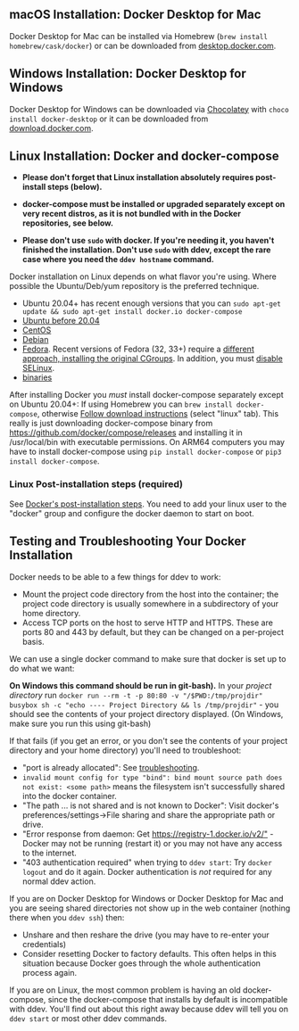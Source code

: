 ## macOS Installation: Docker Desktop for Mac

Docker Desktop for Mac can be installed via Homebrew (`brew install  homebrew/cask/docker`) or can be downloaded from [desktop.docker.com](https://www.docker.com/products/docker-desktop).

## Windows Installation: Docker Desktop for Windows

Docker Desktop for Windows can be downloaded via [Chocolatey](https://chocolatey.org/install) with `choco install docker-desktop` or it can be downloaded from [download.docker.com](https://www.docker.com/products/docker-desktop).

## Linux Installation: Docker and docker-compose

* __Please don't forget that Linux installation absolutely requires post-install steps (below).__

* __docker-compose must be installed or upgraded separately except on very recent distros, as it is not bundled with in the Docker repositories, see below.__

* __Please don't use `sudo` with docker. If you're needing it, you haven't finished the installation. Don't use `sudo` with ddev, except the rare case where you need the `ddev hostname` command.__

Docker installation on Linux depends on what flavor you're using. Where possible the Ubuntu/Deb/yum repository is the preferred technique.

* Ubuntu 20.04+ has recent enough versions that you can `sudo apt-get update && sudo apt-get install docker.io docker-compose`
* [Ubuntu before 20.04](https://docs.docker.com/install/linux/docker-ce/ubuntu/)
* [CentOS](https://docs.docker.com/install/linux/docker-ce/centos/)
* [Debian](https://docs.docker.com/install/linux/docker-ce/debian/)
* [Fedora](https://docs.docker.com/install/linux/docker-ce/fedora/). Recent versions of Fedora (32, 33+) require a [different approach, installing the original CGroups](https://fedoramagazine.org/docker-and-fedora-32/). In addition, you must [disable SELinux](https://www.cyberciti.biz/faq/disable-selinux-on-centos-7-rhel-7-fedora-linux/).
* [binaries](https://docs.docker.com/install/linux/docker-ce/binaries/)

After installing Docker you *must* install docker-compose separately except on Ubuntu 20.04+: If using Homebrew you can `brew install docker-compose`, otherwise [Follow download instructions](https://docs.docker.com/compose/install/#install-compose) (select "linux" tab). This really is just downloading docker-compose binary from <https://github.com/docker/compose/releases> and installing it in /usr/local/bin with executable permissions. On ARM64 computers you may have to install docker-compose using `pip install docker-compose` or `pip3 install docker-compose`.

### Linux Post-installation steps (required)

See [Docker's post-installation steps](https://docs.docker.com/install/linux/linux-postinstall/). You need to add your linux user to the "docker" group and configure the docker daemon to start on boot.

<a name="troubleshooting"></a>

## Testing and Troubleshooting Your Docker Installation

Docker needs to be able to a few things for ddev to work:

* Mount the project code directory from the host into the container; the project code directory is usually somewhere in a subdirectory of your home directory.
* Access TCP ports on the host to serve HTTP and HTTPS. These are ports 80 and 443 by default, but they can be changed on a per-project basis.

We can use a single docker command to make sure that docker is set up to do what we want:

**On Windows this command should be run in git-bash).** In your *project directory* run `docker run --rm -t -p 80:80 -v "/$PWD:/tmp/projdir" busybox sh -c "echo ---- Project Directory && ls /tmp/projdir"` - you should see the contents of your project directory displayed. (On Windows, make sure you run this using git-bash)

If that fails (if you get an error, or you don't see the contents of your project directory and your home directory) you'll need to troubleshoot:

* "port is already allocated": See [troubleshooting](troubleshooting.md).
* `invalid mount config for type "bind": bind mount source path does not exist: <some path>` means the filesystem isn't successfully shared into the docker container.
* "The path ... is not shared and is not known to Docker": Visit docker's preferences/settings->File sharing and share the appropriate path or drive.
* "Error response from daemon: Get <https://registry-1.docker.io/v2/"> - Docker may not be running (restart it) or you may not have any access to the internet.
* "403 authentication required" when trying to `ddev start`: Try `docker logout` and do it again. Docker authentication is *not* required for any normal ddev action.

If you are on Docker Desktop for Windows or Docker Desktop for Mac and you are seeing shared directories not show up in the web container (nothing there when you `ddev ssh`) then:

* Unshare and then reshare the drive (you may have to re-enter your credentials)
* Consider resetting Docker to factory defaults. This often helps in this situation because Docker goes through the whole authentication process again.

If you are on Linux, the most common problem is having an old docker-compose, since the docker-compose that installs by default is incompatible with ddev. You'll find out about this right away because ddev will tell you on `ddev start` or most other ddev commands.
